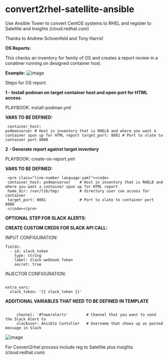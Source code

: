# convert2rhel-satellite-ansible
Use Ansible Tower to convert CentOS systems to RHEL and register to Satellite and Insights (cloud.redhat.com)

Thanks to Andrew Schoenfeld and Tony Harris!

<B> OS Reports:</B>

This checks an inventory for family of OS and creates a report review in a conatiner running on designed container host.

<B>Example:</B>
![image](https://user-images.githubusercontent.com/17077661/120725650-4ca03c80-c48b-11eb-89b1-aca039e95f8b.png)


Steps for OS report:

<B>1 - Install podman on target container host and open port for HTML access. </B>
 
PLAYBOOK: install-podman.yml 
     
<B>VARS TO BE DEFINED: </B>
     <pre class="line-number language-yaml"><code>
     container_host: podmanserver    # Host in inventory that is RHEL8 and where you want a container spun up for HTML report
     target_port: 8081               # Port to xlate to container port 8080 
     </code></pre>

<B>2 - Generate report against target inventory</B>

PLAYBOOK: create-os-report.yml
 
<B>VARS TO BE DEFINED: </B>

     <pre class="line-number language-yaml"><code>
     container_host: podmanserver    # Host in inventory that is RHEL8 and where you want a container spun up for HTML report
     home_dir: /var/lib/tmp/         # directory user can access for container
     target_port: 8081               # Port to xlate to container port 8080
     </code></pre>

<B>OPTIONAL STEP FOR SLACK ALERTS: </B>

<B> CREATE CUSTOM CREDS FOR SLACK API CALL: </B>

INPUT CONFIGURATION:

<pre class="line-number language-yaml"><code>fields:
  - id: slack_token
    type: string
    label: Slack webhook Token
    secret: true
</code></pre>

INJECTOR CONFIGURATION:

<pre class="line-number language-yaml"><code>
extra_vars:
  slack_token: '{{ slack_token }}'
</code></pre>

<B> ADDITIONAL VARIABLES THAT NEED TO BE DEFINED IN TEMPLATE </B>

<pre class="line-number language-yaml"><code>
     channel: '#Toweralerts'        # Channel that you want to send the Slack Alert to
     slackuser: Ansible Contoller   # Username that shows up as posted message in Slack
</code></pre>

![image](https://user-images.githubusercontent.com/17077661/120726695-8bcf8d00-c48d-11eb-916c-581f23f40382.png)



 For Convert2rhel process include reg to Satellite plus insights (cloud.redhat.com)
 
